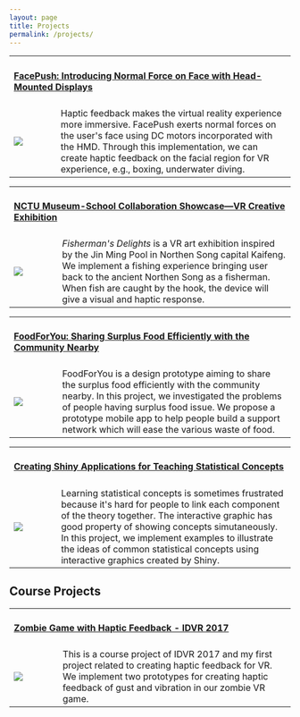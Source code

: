 ```yaml
---
layout: page
title: Projects
permalink: /projects/
---
```


<table width="1000px" cellpadding="0" cellspacing="0">
    <tbody>
        <tr>
            <td width="1000px" colspan="3" valign="top">
                <h4>
                    <a href="http://wenjietseng.github.io/projects/FacePush" class="project-title-link">
                    FacePush: Introducing Normal Force on Face with Head-Mounted Displays</a>
                </h4>
            </td>
        </tr>
            <td width="150px" valign="middle" background-color="#fdfdfd">
                <div class="img">
                    <span class="noborderimg">
                    <a class="project-img" href="http://wenjietseng.github.io/projects/FacePush">
                    <img src="https://wenjietseng.github.io/images/facepush.png">
                    </a>
                    </span>
                </div>
            </td>
            <td width="850px" valigh="middle" >
            Haptic feedback makes the virtual reality experience more immersive. FacePush exerts normal forces on the user's face using DC motors incorporated with the HMD. Through this implementation, we can create haptic feedback on the facial region for VR experience, e.g., boxing, underwater diving.
            </td>
        <tr>
        </tr>
    </tbody>
</table>

<table width="1000px" cellpadding="0" cellspacing="0">
    <tbody>
        <tr>
            <td width="1000px" colspan="3" valign="top">
                <h4>
                    <a class="project-title-link" href="http://wenjietseng.github.io/projects/npmFishing">
                    NCTU Museum-School Collaboration Showcase—VR Creative Exhibition</a>
                </h4>
            </td>
        </tr>
            <td width="150px" valign="middle" >
                <div class="img">
                    <span class="noborderimg">
                    <a class="project-img" href="http://wenjietseng.github.io/projects/npmFishing">
                    <img src="https://wenjietseng.github.io/images/fisherman-thumb.png">
                    </a>
                    </span>
                </div>
            </td>
            <td width="850px" valigh="middle" >
            <i>Fisherman's Delights</i> is a VR art exhibition inspired by the Jin Ming Pool in Northen Song capital Kaifeng. We implement a fishing experience bringing user back to the ancient Northen Song as a fisherman. When fish are caught by the hook, the device will give a visual and haptic response.</td> 
        <tr>
        </tr>
    </tbody>
</table>
<table width="1000px" cellpadding="0" cellspacing="0">
    <tbody>
        <tr>
            <td width="1000px" colspan="3" valign="top">
                <h4>
                    <a class="project-title-link" href="http://wenjietseng.github.io/projects/food4u"> FoodForYou: Sharing Surplus Food Efficiently with the Community Nearby</a>
                </h4>
            </td>
        </tr>
            <td width="150px" valign="middle" >
                <div class="img">
                    <span class="noborderimg">
                    <a class="project-img" href="http://wenjietseng.github.io/projects/food4u">
                    <img src="https://wenjietseng.github.io/images/food-for-u.png">
                    </a>
                    </span>
                </div>
            </td>
            <td width="850px" valigh="middle" >
                FoodForYou is a design prototype aiming to share the surplus food efficiently with the community nearby. In this project, we investigated the problems of people having surplus food issue. We propose a prototype mobile app to help people build a support network which will ease the various waste of food.
            </td>
        <tr>
        </tr>
    </tbody>
</table>

<table width="1000px" cellpadding="0" cellspacing="0">
    <tbody>
        <tr>
            <td width="1000px" colspan="3" valign="top">
                <h4>
                    <a class="project-title-link" href="http://wenjietseng.github.io/projects/ShinyStats">
                    Creating Shiny Applications for Teaching Statistical Concepts</a>
                </h4>
            </td>
        </tr>
            <td width="150px" valign="middle" >
                <div class="img">
                    <span class="noborderimg">
                    <a class="project-img" href="http://wenjietseng.github.io/projects/ShinyStats">
                    <img src="https://wenjietseng.github.io/images/sdt-thumb.png">
                    </a>
                    </span>
                </div>
            </td>
            <td width="850px" valigh="middle" >
            Learning statistical concepts is sometimes frustrated because it's hard for people to link each component of the theory together. The interactive graphic has good property of showing concepts simutaneously. In this project, we implement examples to illustrate the ideas of common statistical concepts using interactive graphics created by Shiny.
            </td>
        <tr>
        </tr>
    </tbody>
</table>

<h2><b>Course Projects</b></h2>

<table width="1000px" cellpadding="0" cellspacing="0">
    <tbody>
        <tr>
            <td width="1000px" colspan="3" valign="top">
                <h4>
                    <a class="project-title-link" href="http://wenjietseng.github.io/projects/zombie">
                    Zombie Game with Haptic Feedback - IDVR 2017</a>
                </h4>
            </td>
        </tr>
            <td width="150px" valign="middle" >
                <div class="img">
                    <span class="noborderimg">
                    <a class="project-img" href="http://wenjietseng.github.io/projects/zombie">
                    <img src="https://wenjietseng.github.io/images/zombie-thumb.png">
                    </a>
                    </span>
                </div>
            </td>
            <td width="850px" valigh="middle" >
            This is a course project of IDVR 2017 and my first project related to creating haptic feedback for VR. We implement two prototypes for creating haptic feedback of gust and vibration in our zombie VR game. 
            </td>
        <tr>
        </tr>
    </tbody>
</table>